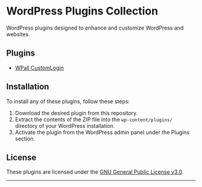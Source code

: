 # WordPress Plugins Collection

WordPress plugins designed to enhance and customize WordPress and websites.

## Plugins

- [WPall CustomLogin](./wpall-customlogin/)

## Installation

To install any of these plugins, follow these steps:

1. Download the desired plugin from this repository.
2. Extract the contents of the ZIP file into the `wp-content/plugins/` directory of your WordPress installation.
3. Activate the plugin from the WordPress admin panel under the Plugins section.

## License

These plugins are licensed under the [GNU General Public License v3.0](https://www.gnu.org/licenses/gpl-3.0.html).

---
